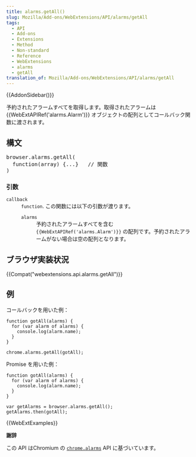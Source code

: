 ```yaml
---
title: alarms.getAll()
slug: Mozilla/Add-ons/WebExtensions/API/alarms/getAll
tags:
  - API
  - Add-ons
  - Extensions
  - Method
  - Non-standard
  - Reference
  - WebExtensions
  - alarms
  - getAll
translation_of: Mozilla/Add-ons/WebExtensions/API/alarms/getAll
---
```

<div>{{AddonSidebar()}}</div>

<p>予約されたアラームすべてを取得します。取得されたアラームは {{WebExtAPIRef('alarms.Alarm')}} オブジェクトの配列としてコールバック関数に渡されます。</p>

<h2 id="構文">構文</h2>

<pre class="brush: js">browser.alarms.getAll(
  function(array) {...}   // 関数
)
</pre>

<h3 id="引数">引数</h3>

<dl>
 <dt><code>callback</code></dt>
 <dd><code>function</code>. この関数には以下の引数が渡ります。</dd>
 <dd>
 <dl class="reference-values">
  <dt><code>alarms</code></dt>
  <dd>予約されたアラームすべてを含む <code>{{WebExtAPIRef('alarms.Alarm')}}</code> の配列です。予約されたアラームがない場合は空の配列となります。</dd>
 </dl>
 </dd>
</dl>

<h2 id="ブラウザ実装状況">ブラウザ実装状況</h2>

<p>{{Compat("webextensions.api.alarms.getAll")}}</p>

<h2 id="例">例</h2>

<p>コールバックを用いた例：</p>

<pre class="brush: js line-numbers  language-js"><code class="language-js"><span class="keyword token">function</span> <span class="function token">gotAll</span><span class="punctuation token">(</span>alarms<span class="punctuation token">)</span> <span class="punctuation token">{</span>
  <span class="keyword token">for</span> <span class="punctuation token">(</span><span class="keyword token">var</span> alarm <span class="keyword token">of</span> alarms<span class="punctuation token">)</span> <span class="punctuation token">{</span>
    console<span class="punctuation token">.</span><span class="function token">log</span><span class="punctuation token">(</span>alarm<span class="punctuation token">.</span>name<span class="punctuation token">)</span><span class="punctuation token">;</span>
  <span class="punctuation token">}</span>
<span class="punctuation token">}</span>

chrome<span class="punctuation token">.</span>alarms<span class="punctuation token">.</span><span class="function token">getAll</span><span class="punctuation token">(</span>gotAll<span class="punctuation token">)</span><span class="punctuation token">;</span></code></pre>

<p>Promise を用いた例：</p>

<pre class="brush: js line-numbers  language-js"><code class="language-js"><span class="keyword token">function</span> <span class="function token">gotAll</span><span class="punctuation token">(</span>alarms<span class="punctuation token">)</span> <span class="punctuation token">{</span>
  <span class="keyword token">for</span> <span class="punctuation token">(</span><span class="keyword token">var</span> alarm <span class="keyword token">of</span> alarms<span class="punctuation token">)</span> <span class="punctuation token">{</span>
    console<span class="punctuation token">.</span><span class="function token">log</span><span class="punctuation token">(</span>alarm<span class="punctuation token">.</span>name<span class="punctuation token">)</span><span class="punctuation token">;</span>
  <span class="punctuation token">}</span>
<span class="punctuation token">}</span>

<span class="keyword token">var</span> getAlarms <span class="operator token">=</span> browser<span class="punctuation token">.</span>alarms<span class="punctuation token">.</span><span class="function token">getAll</span><span class="punctuation token">(</span><span class="punctuation token">)</span><span class="punctuation token">;</span>
getAlarms<span class="punctuation token">.</span><span class="function token">then</span><span class="punctuation token">(</span>gotAll<span class="punctuation token">)</span><span class="punctuation token">;</span></code></pre>

<p>{{WebExtExamples}}</p>

<div class="note">
<p><strong>謝辞</strong></p>

<p>この API はChromium の <a href="https://developer.chrome.com/extensions/alarms"><code>chrome.alarms</code></a> API に基づいています。</p>
</div>
